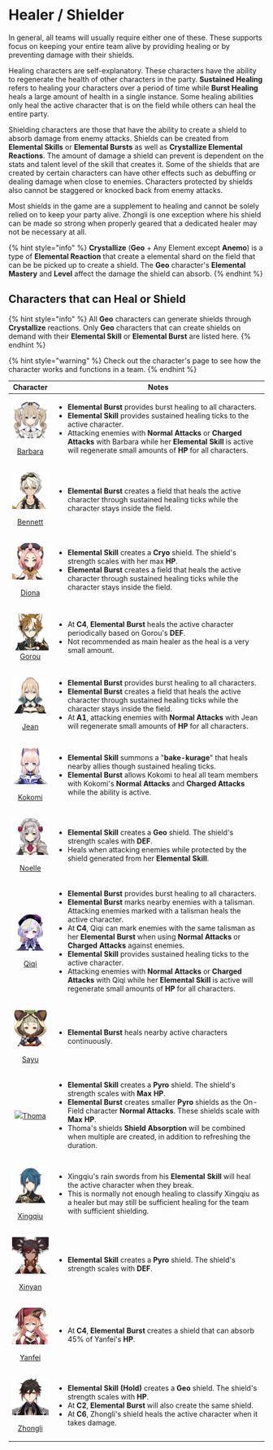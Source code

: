 # Healer / Shielder

In general, all teams will usually require either one of these. These supports focus on keeping your entire team alive by providing healing or by preventing damage with their shields.

Healing characters are self-explanatory. These characters have the ability to regenerate the health of other characters in the party. **Sustained Healing** refers to healing your characters over a period of time while **Burst Healing** heals a large amount of health in a single instance. Some healing abilities only heal the active character that is on the field while others can heal the entire party.

Shielding characters are those that have the ability to create a shield to absorb damage from enemy attacks. Shields can be created from **Elemental Skills** or **Elemental Bursts** as well as **Crystallize Elemental Reactions**. The amount of damage a shield can prevent is dependent on the stats and talent level of the skill that creates it. Some of the shields that are created by certain characters can have other effects such as debuffing or dealing damage when close to enemies. Characters protected by shields also cannot be staggered or knocked back from enemy attacks.

Most shields in the game are a supplement to healing and cannot be solely relied on to keep your party alive. Zhongli is one exception where his shield can be made so strong when properly geared that a dedicated healer may not be necessary at all.

{% hint style="info" %}
**Crystallize** (**Geo** + Any Element except **Anemo**) is a type of **Elemental Reaction** that create a elemental shard on the field that can be be picked up to create a shield. The **Geo** character's **Elemental Mastery** and **Level** affect the damage the shield can absorb.
{% endhint %}

## Characters that can Heal or Shield

{% hint style="info" %}
All **Geo** characters can generate shields through **Crystallize** reactions. Only **Geo** characters that can create shields on demand with their **Elemental Skill** or **Elemental Burst** are listed here.
{% endhint %}

{% hint style="warning" %}
Check out the character's page to see how the character works and functions in a team.
{% endhint %}

|                                                                Character                                                                | Notes                                                                                                                                                                                                                                                                                                                                                                                                                                                                                                                                                                                                                                                                                                                                                                                                               |
| :-------------------------------------------------------------------------------------------------------------------------------------: | ------------------------------------------------------------------------------------------------------------------------------------------------------------------------------------------------------------------------------------------------------------------------------------------------------------------------------------------------------------------------------------------------------------------------------------------------------------------------------------------------------------------------------------------------------------------------------------------------------------------------------------------------------------------------------------------------------------------------------------------------------------------------------------------------------------------- |
| <p><img src="../../.gitbook/assets/UI_AvatarIcon_Barbara.png" alt=""></p><p><a href="../../characters/hydro/barbara.md">Barbara</a></p> | <ul><li><strong>Elemental Burst</strong> provides burst healing to all characters.</li><li><strong>Elemental Skill</strong> provides sustained healing ticks to the active character.</li><li>Attacking enemies with <strong>Normal Attacks</strong> or <strong>Charged Attacks</strong> with Barbara while her <strong>Elemental Skill</strong> is active will regenerate small amounts of <strong>HP</strong> for all characters.</li></ul>                                                                                                                                                                                                                                                                                                                                                                       |
|  <p><img src="../../.gitbook/assets/UI_AvatarIcon_Bennett.png" alt=""></p><p><a href="../../characters/pyro/bennett.md">Bennett</a></p> | <ul><li><strong>Elemental Burst</strong> creates a field that heals the active character through sustained healing ticks while the character stays inside the field.</li></ul>                                                                                                                                                                                                                                                                                                                                                                                                                                                                                                                                                                                                                                      |
|     <p><img src="../../.gitbook/assets/UI_AvatarIcon_Diona.png" alt=""></p><p><a href="../../characters/cryo/diona.md">Diona</a></p>    | <ul><li><strong>Elemental Skill</strong> creates a <strong>Cryo</strong> shield. The shield's strength scales with her max <strong>HP</strong>.</li><li><strong>Elemental Burst</strong> creates a field that heals the active character through sustained healing ticks while the character stays inside the field.</li></ul>                                                                                                                                                                                                                                                                                                                                                                                                                                                                                      |
|       <p><img src="../../.gitbook/assets/UI_AvatarIcon_Gorou.png" alt=""><br><a href="../../characters/geo/gorou.md">Gorou</a></p>      | <ul><li>At <strong>C4</strong>, <strong>Elemental Burst</strong> heals the active character periodically based on Gorou's <strong>DEF</strong>.</li><li>Not recommended as main healer as the heal is a very small amount.</li></ul>                                                                                                                                                                                                                                                                                                                                                                                                                                                                                                                                                                                |
|      <p><img src="../../.gitbook/assets/UI_AvatarIcon_Jean.png" alt=""></p><p><a href="../../characters/anemo/jean.md">Jean</a></p>     | <ul><li><strong>Elemental Burst</strong> provides burst healing to all characters.</li><li><strong>Elemental Burst</strong> creates a field that heals the active character through sustained healing ticks while the character stays inside the field.</li><li>At <strong>A1</strong>, attacking enemies with <strong>Normal Attacks</strong> with Jean will regenerate small amounts of <strong>HP</strong> for all characters.</li></ul>                                                                                                                                                                                                                                                                                                                                                                         |
|   <p><img src="../../.gitbook/assets/UI_AvatarIcon_Kokomi.png" alt=""></p><p><a href="../../characters/hydro/kokomi.md">Kokomi</a></p>  | <ul><li><strong>Elemental Skill</strong> summons a "<strong>bake-kurage</strong>" that heals nearby allies though sustained healing ticks.</li><li><strong>Elemental Burst</strong> allows Kokomi to heal all team members with Kokomi's <strong>Normal Attacks</strong> and <strong>Charged Attacks</strong> while the ability is active.</li></ul>                                                                                                                                                                                                                                                                                                                                                                                                                                                                |
|    <p><img src="../../.gitbook/assets/UI_AvatarIcon_Noelle.png" alt=""></p><p><a href="../../characters/geo/noelle.md">Noelle</a></p>   | <ul><li><strong>Elemental Skill</strong> creates a <strong>Geo</strong> shield. The shield's strength scales with <strong>DEF</strong>.</li><li>Heals when attacking enemies while protected by the shield generated from her <strong>Elemental Skill</strong>.</li></ul>                                                                                                                                                                                                                                                                                                                                                                                                                                                                                                                                           |
|      <p><img src="../../.gitbook/assets/UI_AvatarIcon_Qiqi.png" alt=""></p><p><a href="../../characters/cryo/qiqi.md">Qiqi</a></p>      | <ul><li><strong>Elemental Burst</strong> provides burst healing to all characters.</li><li><strong>Elemental Burst</strong> marks nearby enemies with a talisman. Attacking enemies marked with a talisman heals the active character.</li><li>At <strong>C4</strong>, Qiqi can mark enemies with the same talisman as her <strong>Elemental Burst</strong> when using <strong>Normal Attacks</strong> or <strong>Charged Attacks</strong> against enemies.</li><li><strong>Elemental Skill</strong> provides sustained healing ticks to the active character.</li><li>Attacking enemies with <strong>Normal Attacks</strong> or <strong>Charged Attacks</strong> with Qiqi while her <strong>Elemental Skill</strong> is active will regenerate small amounts of <strong>HP</strong> for all characters.</li></ul> |
|      <p><img src="../../.gitbook/assets/UI_AvatarIcon_Sayu.png" alt=""></p><p><a href="../../characters/anemo/sayu.md">Sayu</a></p>     | <ul><li><strong>Elemental Burst</strong> heals nearby active characters continuously.</li></ul>                                                                                                                                                                                                                                                                                                                                                                                                                                                                                                                                                                                                                                                                                                                     |
|                       ![](../../.gitbook/assets/UI\_AvatarIcon\_Tohma.png)[Thoma](../../characters/pyro/thoma.md)                       | <ul><li><strong>Elemental Skill</strong> creates a <strong>Pyro</strong> shield. The shield's strength scales with <strong>Max HP</strong>.</li><li><strong>Elemental Burst</strong> creates smaller <strong>Pyro</strong> shields as the On-Field character <strong>Normal Attacks</strong>. These shields scale with <strong>Max HP</strong>.</li><li>Thoma's shields <strong>Shield Absorption</strong> will be combined when multiple are created, in addition to refreshing the duration.</li></ul>                                                                                                                                                                                                                                                                                                            |
| <p><img src="../../.gitbook/assets/UI_AvatarIcon_Xingqiu.png" alt=""></p><p><a href="../../characters/hydro/xingqiu.md">Xingqiu</a></p> | <ul><li>Xingqiu's rain swords from his <strong>Elemental Skill</strong> will heal the active character when they break.</li><li>This is normally not enough healing to classify Xingqiu as a healer but may still be sufficient healing for the team with sufficient shielding.</li></ul>                                                                                                                                                                                                                                                                                                                                                                                                                                                                                                                           |
|   <p><img src="../../.gitbook/assets/UI_AvatarIcon_Xinyan.png" alt=""></p><p><a href="../../characters/pyro/xinyan.md">Xinyan</a></p>   | <ul><li><strong>Elemental Skill</strong> creates a <strong>Pyro</strong> shield. The shield's strength scales with <strong>DEF</strong>.</li></ul>                                                                                                                                                                                                                                                                                                                                                                                                                                                                                                                                                                                                                                                                  |
|   <p><img src="../../.gitbook/assets/UI_AvatarIcon_Yanfei.png" alt=""></p><p><a href="../../characters/pyro/yanfei.md">Yanfei</a></p>   | <ul><li>At <strong>C4</strong>, <strong>Elemental Burst</strong> creates a shield that can absorb 45% of Yanfei's <strong>HP</strong>.</li></ul>                                                                                                                                                                                                                                                                                                                                                                                                                                                                                                                                                                                                                                                                    |
|  <p><img src="../../.gitbook/assets/UI_AvatarIcon_Zhongli.png" alt=""></p><p><a href="../../characters/geo/zhongli.md">Zhongli</a></p>  | <ul><li><strong>Elemental Skill (Hold)</strong> creates a <strong>Geo</strong> shield. The shield's strength scales with <strong>HP</strong>.</li><li>At <strong>C2</strong>, <strong>Elemental Burst</strong> will also create the same shield.</li><li>At <strong>C6</strong>, Zhongli's shield heals the active character when it takes damage.</li></ul>                                                                                                                                                                                                                                                                                                                                                                                                                                                        |
